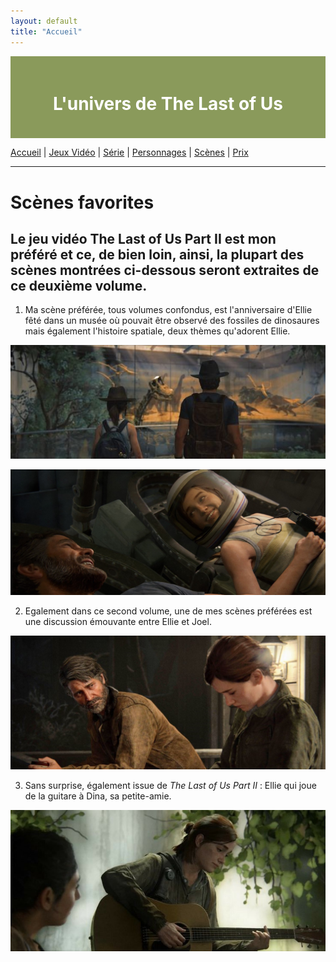 ```yaml
---
layout: default
title: "Accueil"
---
```


<div style="background-color: #8A9A5B; padding: 20px; text-align: center; color: white;">
    <h1>L'univers de The Last of Us </h1>
</div>

[Accueil](index.md) | [Jeux Vidéo](jeuxvideo.md) | [Série](serie.md) | [Personnages](personnages.md) | [Scènes](scenes.md) | [Prix](prix.md)

---

# Scènes favorites

## Le jeu vidéo The Last of Us Part II est mon préféré et ce, de bien loin, ainsi, la plupart des scènes montrées ci-dessous seront extraites de ce deuxième volume.

1. Ma scène préférée, tous volumes confondus, est l'anniversaire d'Ellie fêté dans un musée où pouvait être observé des fossiles de dinosaures mais également l'histoire spatiale, deux thèmes qu'adorent Ellie.

![Musée](assets/zoo.jpg)

![Space](assets/space.jpg)

2. Egalement dans ce second volume, une de mes scènes préférées est une discussion émouvante entre Ellie et Joel.

![Convo](assets/conversation.jpg)

3. Sans surprise, également issue de *The Last of Us Part II* : Ellie qui joue de la guitare à Dina, sa petite-amie.

![Guitare](assets/guitare.jpg)
